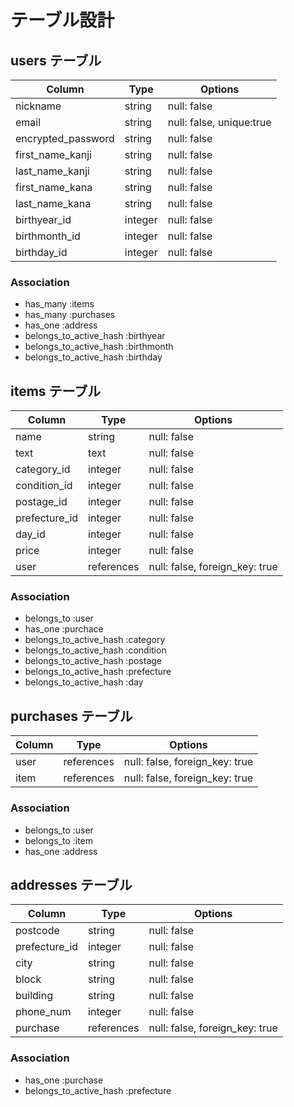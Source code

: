 # テーブル設計

## users テーブル

| Column             | Type    | Options                  |
| ------------------ | ------- | ------------------------ |
| nickname           | string  | null: false              |
| email              | string  | null: false, unique:true |
| encrypted_password | string  | null: false              |
| first_name_kanji   | string  | null: false              |
| last_name_kanji    | string  | null: false              |
| first_name_kana    | string  | null: false              |
| last_name_kana     | string  | null: false              |
| birthyear_id       | integer | null: false              |
| birthmonth_id      | integer | null: false              |
| birthday_id        | integer | null: false              |



### Association

- has_many :items
- has_many :purchases
- has_one :address
- belongs_to_active_hash :birthyear
- belongs_to_active_hash :birthmonth
- belongs_to_active_hash :birthday



## items テーブル

| Column           | Type        | Options                        |
| ---------------- | ----------- | ------------------------------ |
| name             | string      | null: false                    |
| text             | text        | null: false                    |
| category_id      | integer     | null: false                    |
| condition_id     | integer     | null: false                    |
| postage_id       | integer     | null: false                    |
| prefecture_id    | integer     | null: false                    |
| day_id           | integer     | null: false                    |
| price            | integer     | null: false                    |
| user             | references  | null: false, foreign_key: true |

### Association

- belongs_to :user
- has_one :purchace
- belongs_to_active_hash :category
- belongs_to_active_hash :condition
- belongs_to_active_hash :postage
- belongs_to_active_hash :prefecture
- belongs_to_active_hash :day




## purchases テーブル

| Column | Type       | Options                        |
| ------ | ---------- | ------------------------------ |
| user   | references | null: false, foreign_key: true |
| item   | references | null: false, foreign_key: true |

### Association

- belongs_to :user
- belongs_to :item
- has_one :address

## addresses テーブル

| Column           | Type        | Options                        |
| ---------------- | ----------- | ------------------------------ |
| postcode         | string      | null: false                    |
| prefecture_id    | integer     | null: false                    |
| city             | string      | null: false                    |
| block            | string      | null: false                    |
| building         | string      | null: false                    |
| phone_num        | integer     | null: false                    |
| purchase         | references  | null: false, foreign_key: true |


### Association

- has_one :purchase
- belongs_to_active_hash :prefecture